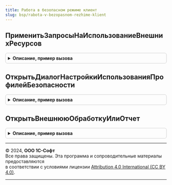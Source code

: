 ```yaml
---
title: Работа в безопасном режиме клиент
slug: bsp/rabota-v-bezopasnom-rezhime-klient
---
```



## ПрименитьЗапросыНаИспользованиеВнешнихРесурсов
<details style="margin: 1em 0; padding: 0.5em; border: 1px solid #ccc; border-radius: 6px;">

<summary style="font-weight: bold; cursor: pointer;">Описание, пример вызова</summary>

```bsl

// Применяет ранее сохраненные в информационной базе запросы на использование внешних ресурсов.
//
// Параметры:
//  Идентификаторы - Массив - идентификаторы запросов, которые требуется применить,
//  ФормаВладелец - ФормаКлиентскогоПриложения - форма, которая должна блокироваться до окончания применения разрешений,
//  ОповещениеОЗакрытии - ОписаниеОповещения - которое будет вызвано при успешном предоставлении разрешений.
//
Процедура ПрименитьЗапросыНаИспользованиеВнешнихРесурсов(Знач Идентификаторы, ФормаВладелец, ОповещениеОЗакрытии) Экспорт
```

Пример вызова
```bsl
РаботаВБезопасномРежимеКлиент.ПрименитьЗапросыНаИспользованиеВнешнихРесурсов(Идентификаторы, ФормаВладелец, ОповещениеОЗакрытии) 
```
</details>

## ОткрытьДиалогНастройкиИспользованияПрофилейБезопасности
<details style="margin: 1em 0; padding: 0.5em; border: 1px solid #ccc; border-radius: 6px;">

<summary style="font-weight: bold; cursor: pointer;">Описание, пример вызова</summary>

```bsl

// Открывает диалог настройки режима использования профилей безопасности для
// текущей информационной базы.
//
Процедура ОткрытьДиалогНастройкиИспользованияПрофилейБезопасности() Экспорт
```

Пример вызова
```bsl
РаботаВБезопасномРежимеКлиент.ОткрытьДиалогНастройкиИспользованияПрофилейБезопасности() 
```
</details>

## ОткрытьВнешнююОбработкуИлиОтчет
<details style="margin: 1em 0; padding: 0.5em; border: 1px solid #ccc; border-radius: 6px;">

<summary style="font-weight: bold; cursor: pointer;">Описание, пример вызова</summary>

```bsl

// Позволяет администратору открыть внешнюю обработку или отчет с выбором безопасного режима.
//
// Параметры:
//   Владелец - ФормаКлиентскогоПриложения - форма-владелец формы внешней обработки или отчета.
//
Процедура ОткрытьВнешнююОбработкуИлиОтчет(Владелец) Экспорт
```

Пример вызова
```bsl
РаботаВБезопасномРежимеКлиент.ОткрытьВнешнююОбработкуИлиОтчет(Владелец) 
```
</details>

---

© 2024, **ООО 1С-Софт**  
Все права защищены. Эта программа и сопроводительные материалы предоставляются  
в соответствии с условиями лицензии [Attribution 4.0 International (CC BY 4.0)](https://creativecommons.org/licenses/by/4.0/legalcode).

---
